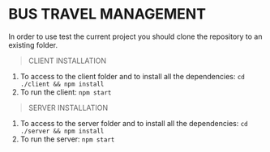 # BUS TRAVEL MANAGEMENT
In order to use test the current project you should clone the repository to an existing folder.

> CLIENT INSTALLATION
1. To access to the client folder and to install all the dependencies: ```cd ./client && npm install ```
2. To run the client: ```npm start```

> SERVER INSTALLATION
1. To access to the server folder and to install all the dependencies: ```cd ./server && npm install ```
2. To run the server: ```npm start```
